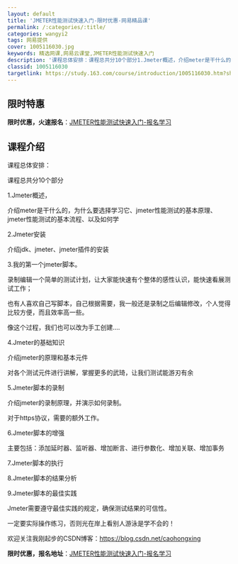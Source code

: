 ```yaml
---
layout: default
title: 'JMETER性能测试快速入门-限时优惠-网易精品课'
permalink: /:categories/:title/
categories: wangyi2
tags: 网易提供
cover: 1005116030.jpg
keywords: 精选网课,网易云课堂,JMETER性能测试快速入门
description: '课程总体安排：课程总共分10个部分1.Jmeter概述，介绍meter是干什么的，为什么要选择学习它、jmeter性能测'
classid: 1005116030
targetlink: https://study.163.com/course/introduction/1005116030.htm?share=1&shareId=1025206652&utm_campaign=share&utm_medium=iphoneShare&utm_source=&utm_u=1025206652
---
```


## 限时特惠

**限时优惠，火速报名**：[JMETER性能测试快速入门-报名学习](https://study.163.com/course/introduction/1005116030.htm?share=1&shareId=1025206652&utm_campaign=share&utm_medium=iphoneShare&utm_source=&utm_u=1025206652)

## 课程介绍

课程总体安排：

课程总共分10个部分

1.Jmeter概述，

介绍meter是干什么的，为什么要选择学习它、jmeter性能测试的基本原理、jmeter性能测试的基本流程、以及如何学

2.Jmeter安装

  介绍jdk、jmeter、jmeter插件的安装

3.我的第一个jmeter脚本。

录制编辑一个简单的测试计划，让大家能快速有个整体的感性认识，能快速看展测试工作；

  也有人喜欢自己写脚本，自己根据需要，我一般还是录制之后编辑修改，个人觉得比较方便，而且效率高一些。

像这个过程，我们也可以改为手工创建....

4.Jmeter的基础知识 

介绍jmeter的原理和基本元件

对各个测试元件进行讲解，掌握更多的武琦，让我们测试能游刃有余

5.Jmeter脚本的录制

 介绍jmeter的录制原理，并演示如何录制。

 对于https协议，需要的额外工作。

6.Jmeter脚本的增强

主要包括：添加延时器、监听器、增加断言、进行参数化、增加关联、增加事务

7.Jmeter脚本的执行

8.Jmeter脚本的结果分析

9.Jmeter脚本的最佳实践

Jmeter需要遵守最佳实践的规定，确保测试结果的可信性。



一定要实际操作练习，否则光在岸上看别人游泳是学不会的！



欢迎关注我刚起步的CSDN博客：https://blog.csdn.net/caohongxing

**限时优惠，报名地址**：[JMETER性能测试快速入门-报名学习](https://study.163.com/course/introduction/1005116030.htm?share=1&shareId=1025206652&utm_campaign=share&utm_medium=iphoneShare&utm_source=&utm_u=1025206652)

